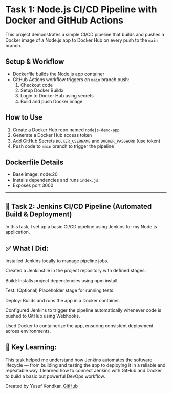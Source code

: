 # Task 1: Node.js CI/CD Pipeline with Docker and GitHub Actions
This project demonstrates a simple CI/CD pipeline that builds and pushes a Docker image of a Node.js app to Docker Hub on every push to the `main` branch.
## Setup & Workflow
- Dockerfile builds the Node.js app container
- GitHub Actions workflow triggers on `main` branch push:
  1. Checkout code
  2. Setup Docker Buildx
  3. Login to Docker Hub using secrets
  4. Build and push Docker image
## How to Use
1. Create a Docker Hub repo named `nodejs-demo-app`
2. Generate a Docker Hub access token
3. Add GitHub Secrets `DOCKER_USERNAME` and `DOCKER_PASSWORD` (use token)
4. Push code to `main` branch to trigger the pipeline

## Dockerfile Details

- Base image: node:20
- Installs dependencies and runs `index.js`
- Exposes port 3000

---
## 🚀 Task 2: Jenkins CI/CD Pipeline (Automated Build & Deployment)
In this task, I set up a basic CI/CD pipeline using Jenkins for my Node.js application.

## ✅ What I Did:
Installed Jenkins locally to manage pipeline jobs.

Created a Jenkinsfile in the project repository with defined stages:

Build: Installs project dependencies using npm install.

Test: (Optional) Placeholder stage for running tests.

Deploy: Builds and runs the app in a Docker container.

Configured Jenkins to trigger the pipeline automatically whenever code is pushed to GitHub using Webhooks.

Used Docker to containerize the app, ensuring consistent deployment across environments.

## 🧠 Key Learning:
This task helped me understand how Jenkins automates the software lifecycle — from building and testing the app to deploying it in a reliable and repeatable way. I learned how to connect Jenkins with GitHub and Docker to build a basic but powerful DevOps workflow.


Created by Yusuf Kondkar. 
[GitHub](https://github.com/Yusufkondkar)